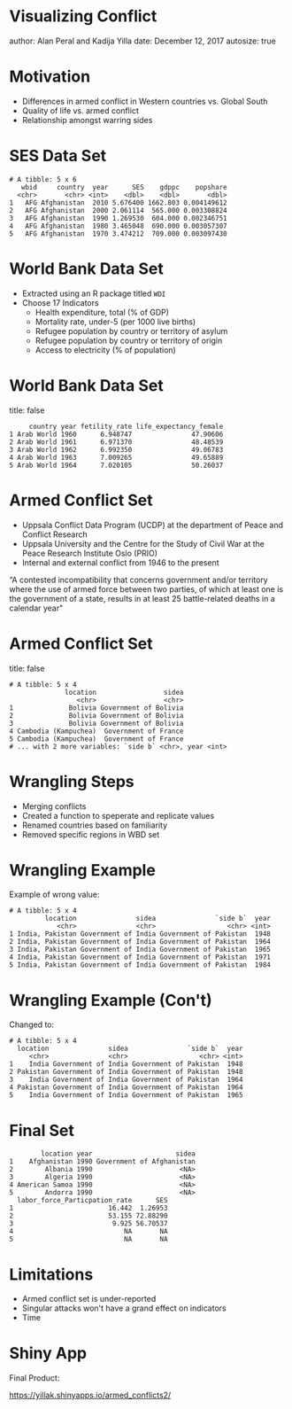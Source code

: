 Visualizing Conflict
========================================================
author: Alan Peral and Kadija Yilla
date: December 12, 2017
autosize: true



Motivation
========================================================

- Differences in armed conflict in Western countries vs. Global South
- Quality of life vs. armed conflict
- Relationship amongst warring sides

SES Data Set
========================================================


```
# A tibble: 5 x 6
   wbid     country  year      SES    gdppc    popshare
  <chr>       <chr> <int>    <dbl>    <dbl>       <dbl>
1   AFG Afghanistan  2010 5.676400 1662.803 0.004149612
2   AFG Afghanistan  2000 2.061114  565.000 0.003308824
3   AFG Afghanistan  1990 1.269530  604.000 0.002346751
4   AFG Afghanistan  1980 3.465048  690.000 0.003057307
5   AFG Afghanistan  1970 3.474212  709.000 0.003097430
```

World Bank Data Set
========================================================

- Extracted using an R package titled `WDI`
- Choose 17 Indicators
  - Health expenditure, total (% of GDP)
  - Mortality rate, under-5 (per 1000 live births)
  - Refugee population by country or territory of asylum
  - Refugee population by country or territory of origin
  - Access to electricity (% of population)
  
World Bank Data Set
========================================================
title: false

```
     country year fetility_rate life_expectancy_female
1 Arab World 1960      6.948747               47.90606
2 Arab World 1961      6.971370               48.48539
3 Arab World 1962      6.992350               49.06783
4 Arab World 1963      7.009265               49.65889
5 Arab World 1964      7.020105               50.26037
```
Armed Conflict Set
==================================
- Uppsala Conflict Data Program  (UCDP) at the department of Peace and Conflict Research
- Uppsala University and the Centre for the Study of Civil War at the Peace Research Institute Oslo (PRIO)
- Internal and external conflict from 1946 to the present

“A contested incompatibility that concerns government and/or
territory where the use of armed force between two parties, of which at least one is the
government of a state, results in at least 25 battle-related deaths in a calendar year"

Armed Conflict Set
==================================
title: false

```
# A tibble: 5 x 4
              location                 sidea
                 <chr>                 <chr>
1              Bolivia Government of Bolivia
2              Bolivia Government of Bolivia
3              Bolivia Government of Bolivia
4 Cambodia (Kampuchea)  Government of France
5 Cambodia (Kampuchea)  Government of France
# ... with 2 more variables: `side b` <chr>, year <int>
```
Wrangling Steps
==================================
- Merging conflicts
- Created a function to speperate and replicate values
- Renamed countries based on familiarity
- Removed specific regions in WBD set



Wrangling Example
==================================
Example of wrong value:

```
# A tibble: 5 x 4
         location               sidea               `side b`  year
            <chr>               <chr>                  <chr> <int>
1 India, Pakistan Government of India Government of Pakistan  1948
2 India, Pakistan Government of India Government of Pakistan  1964
3 India, Pakistan Government of India Government of Pakistan  1965
4 India, Pakistan Government of India Government of Pakistan  1971
5 India, Pakistan Government of India Government of Pakistan  1984
```
Wrangling Example (Con't)
==================================
Changed to:

```
# A tibble: 5 x 4
  location               sidea               `side b`  year
     <chr>               <chr>                  <chr> <int>
1    India Government of India Government of Pakistan  1948
2 Pakistan Government of India Government of Pakistan  1948
3    India Government of India Government of Pakistan  1964
4 Pakistan Government of India Government of Pakistan  1964
5    India Government of India Government of Pakistan  1965
```
Final Set
==============================

```
        location year                     sidea
1    Afghanistan 1990 Government of Afghanistan
2        Albania 1990                      <NA>
3        Algeria 1990                      <NA>
4 American Samoa 1990                      <NA>
5        Andorra 1990                      <NA>
  labor_force_Particpation_rate      SES
1                        16.442  1.26953
2                        53.155 72.88290
3                         9.925 56.70537
4                            NA       NA
5                            NA       NA
```
Limitations
========================
- Armed conflict set is under-reported
- Singular attacks won't have a grand effect on indicators
- Time

Shiny App
=========================
Final Product:

https://yillak.shinyapps.io/armed_conflicts2/

